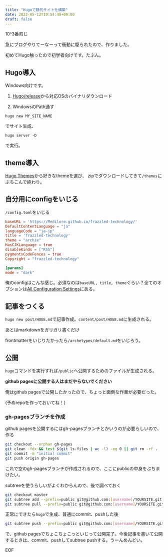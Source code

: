 ```yaml
---
title: "Hugoで静的サイトを構築"
date: 2022-05-12T19:54:49+09:00
draft: false
---
```


10^3番煎じ

急にブログやりてーなーって衝動に駆られたので、作りました。

初めてHugo触ったので初学者向けです。たぶん。

## Hugo導入

Windows向けです。

1. [Hugo/release](https://github.com/gohugoio/hugo/releases)から対応OSのバイナリダウンロード

1. WindowsのPath通す

`hugo new MY_SITE_NAME`

でサイト生成、

`hugo server -D`

で実行。

## theme導入

[Hugo Themes](https://themes.gohugo.io/)から好きなthemeを選び、
zipでダウンロードしてきて`/themes`にぶちこんで終わり。

## 自分用にconfigをいじる

`/config.toml`をいじる

```toml
baseURL = 'https://Medilore.github.io/frazzled-technology/'
DefaultContentLanguage = "ja"
languageCode = "ja-jp"
title = 'frazzled-technology'
theme = "archie"
HasCJKLanguage = true
disableKinds = ["RSS"]
pygmentsCodeFences = true
Copyright = "frazzled-technology"

[params]
mode = "dark"
```

俺のconfigはこんな感じ。必須なのは`baseURL, title, theme`ぐらい？全てのオプションは[All Configuration Settings](https://gohugo.io/getting-started/configuration/#all-configuration-settings)にある。

## 記事をつくる

`hugo new post/HOGE.md`で記事作成。`content/post/HOGE.md`に生成される。

あとはmarkdownをガリガリ書くだけ

frontmatterをいじりたかったら`/archetypes/default.md`をいじろう。

## 公開

`hugo`コマンドを実行すれば`/public`へ公開するためのファイルが生成される。

**github pagesに公開する人はまだやらないでください**

俺はgithub pagesで公開したかったので、ちょっと面倒な作業が必要だった。

(予めrepoを作っておいてね！)

### gh-pagesブランチを作成

github pagesを公開するにはgh-pagesブランチとかいうのが必要らしいので、作る

```bash
git checkout --orphan gh-pages
git clean -fdx && test $(git ls-files | wc -l) -eq 0 || git rm -rf .
git commit -m "initial commit"
git push origin gh-pages
```

これで空のgh-pagesブランチが作成されるので、ここにpublicの中身をぶちまけたい。

subtreeを使うらしいがよくわからんので、後で調べておく

```bash
git checkout master
git subtree add --prefix=public git@github.com:[username]/YOURSITE.git gh-pages --squash
git subtree pull --prefix=public git@github.com:[username]/YOURSITE.git gh-pages
```

正常にできたら`hugo`で生成、普通にcommit、pushした後

```bash
git subtree push --prefix=public git@github.com:[username]/YOURSITE.git gh-pages
```

で、github pagesでちょこちょこっといじって公開完了。今後記事を書いて公開するときは、commit、pushしてsubtree pushする。うーんめんどい。

EOF